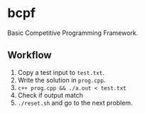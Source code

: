 # bcpf
Basic Competitive Programming Framework.

## Workflow
1. Copy a test input to `test.txt`.
2. Write the solution in `prog.cpp`.
3. `c++ prog.cpp && ./a.out < test.txt`
4. Check if output match
5. `./reset.sh` and go to the next problem.
